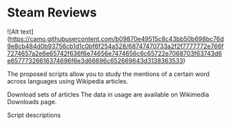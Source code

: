 # Steam Reviews 

![Alt text]
(https://camo.githubusercontent.com/b09870e49515c8c43bb50b698bc76d9e8cb484d0b93756cb1d1c0bf6f254a528/68747470733a2f2f7777772e766f7274657a2e6e65742f636f6e74656e7474656c6c65722e7068703f63743d6e65777326616374696f6e3d66696c652669643d3138363533)



The proposed scripts allow you to study the mentions of a certain word across languages using Wikipedia articles.

Download sets of articles
The data in usage are available on Wikimedia Downloads page.



Script descriptions
